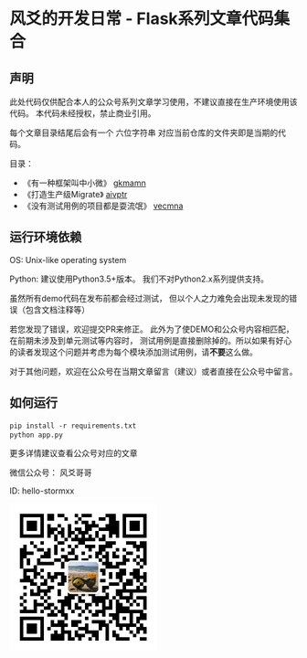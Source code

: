 风爻的开发日常 - Flask系列文章代码集合
====


声明
--
此处代码仅供配合本人的公众号系列文章学习使用，不建议直接在生产环境使用该代码。
本代码未经授权，禁止商业引用。

每个文章目录结尾后会有一个 六位字符串 对应当前仓库的文件夹即是当期的代码。


目录：

- 《有一种框架叫中小微》 [gkmamn](./gkmamn)
- 《打造生产级Migrate》 [aivptr](./aivptr)
- 《没有测试用例的项目都是耍流氓》 [vecmna](./vecmna)


运行环境依赖
-------------

OS: Unix-like operating system

Python:
建议使用Python3.5+版本。
我们不对Python2.x系列提供支持。


虽然所有demo代码在发布前都会经过测试，
但以个人之力难免会出现未发现的错误（包含文档注释等）

若您发现了错误，欢迎提交PR来修正。
此外为了使DEMO和公众号内容相匹配，在前期未涉及到单元测试等内容时，
测试用例是直接删除掉的。所以如果有好心的读者发现这个问题并考虑为每个模块添加测试用例，请**不要**这么做。


对于其他问题，欢迎在公众号在当期文章留言（建议）或者直接在公众号中留言。


如何运行
-------------

```
pip install -r requirements.txt
python app.py
```

更多详情建议查看公众号对应的文章


微信公众号： 风爻哥哥

ID: hello-stormxx

![扫码关注](./static/hello-stormxx.jpg?raw=true "风爻哥哥")



